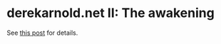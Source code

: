 derekarnold.net II: The awakening
=================================

See [this post](http://derekarnold.net/post/lets-go) for details.
